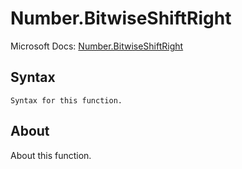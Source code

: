 ---
---

# Number.BitwiseShiftRight

Microsoft Docs: [Number.BitwiseShiftRight](https://docs.microsoft.com/en-us/powerquery-m/number-bitwiseshiftright)

## Syntax

```
Syntax for this function.
```

## About

About this function.

